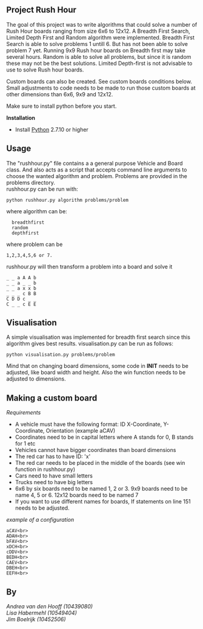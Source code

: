 ## Project Rush Hour

The goal of this project was to write algorithms that could solve a number of Rush Hour boards ranging from size 6x6 to 12x12.
A Breadth First Search, Limited Depth First and Random algorithm were implemented.
Breadth First Search is able to solve problems 1 untill 6. But has not been able to solve problem 7 yet.
Running 9x9 Rush hour boards on Breadth first may take several hours.
Random is able to solve all problems, but since it is random these may not be the best solutions.
Limited Depth-first is not advisable to use to solve Rush hour boards.

Custom boards can also be created. See custom boards conditions below.
Small adjustments to code needs to be made to run those custom boards at other dimensions than 6x6, 9x9 and 12x12.

Make sure to install python before you start.

**Installation**

* Install [Python](https://www.python.org/) 2.7.10 or higher

Usage
---

The "rushhour.py" file contains a a general purpose Vehicle and Board class. And also acts as a script
that accepts command line arguments to choose the wanted algorithm and problem. Problems are provided in the problems directory.<br>
rushhour.py can be run with:
```
python rushhour.py algorithm problems/problem
```
where algorithm can be: 
```
  breadthfirst
  random
  depthfirst
```
where problem can be
```
1,2,3,4,5,6 or 7.
```

rushhour.py will then transform a problem into a board and solve it
```
_ _ a A A b
_ _ a _ _ b
_ _ a x x b
_ _ _ c B B
C D D c _ _
C _ _ c E E
```

Visualisation
---
A simple visualisation was implemented for breadth first search since this algorithm gives best results.
visualisation.py can be run as follows:

```
python visualisation.py problems/problem
```
Mind that on changing board dimensions, some code in __INIT__ needs to be adjusted, like board width and height.
Also the win function needs to be adjusted to dimensions.


Making a custom board
---

*Requirements*

* A vehicle must have the following format: ID X-Coordinate, Y-Coordinate, Orientation (example aCAV)
* Coordinates need to be in capital letters where A stands for 0, B stands for 1 etc
* Vehicles cannot have bigger coordinates than board dimensions
* The red car has to have ID: 'x'
* The red car needs to be placed in the middle of the boards (see win function in rushhour.py)
* Cars need to have small letters 
* Trucks need to have big letters
* 6x6 by six boards need to be named 1, 2 or 3. 9x9 boards need to be name 4, 5 or 6. 12x12 boards need to be named 7
* If you want to use different names for boards, If statements on line 151 needs to be adjusted.

*example of a configuration*
```
aCAV<br>
ADAH<br>
bFAV<br>
xDCH<br>
cDDV<br>
BEDH<br>
CAEV<br>
DBEH<br>
EEFH<br>
```

By
---
*Andrea van den Hooff  (10439080)<br>
Lisa Habermehl (10549404)<br>
Jim Boelrijk (10452506)*


